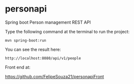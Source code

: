 # personapi
Spring boot Person management REST API

Type the following command at the terminal to run the project:

```shell script
mvn spring-boot:run 
```

You can see the result here:

```
http://localhost:8080/api/v1/people
```

Front end at: 

https://github.com/FelipeSouza21/personapiFront


